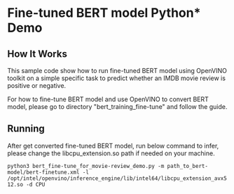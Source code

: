 # Fine-tuned BERT model Python* Demo

## How It Works
This sample code show how to run fine-tuned BERT model using OpenVINO toolkit on a simple specific task to predict whether an IMDB movie review is positive or negative.

For how to fine-tune BERT model and use OpenVINO to convert BERT model, please go to directory "bert_training_fine-tune" and follow the guide.

## Running
After get converted fine-tuned BERT model, run below command to infer, please change the libcpu_extension.so path if needed on your machine.

  `python3 bert_fine-tune_for_movie-review_demo.py -m path_to_bert-model/bert-finetune.xml -l /opt/intel/openvino/inference_engine/lib/intel64/libcpu_extension_avx512.so -d CPU`
